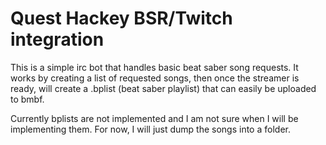 # Quest Hackey BSR/Twitch integration

This is a simple irc bot that handles basic beat saber song requests. It 
works by creating a list of requested songs, then once the streamer is 
ready, will create a .bplist (beat saber playlist) that can easily be 
uploaded to bmbf.

Currently bplists are not implemented and I am not sure when I will be implementing them. For now, I will just dump the songs into a folder.
